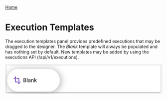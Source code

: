 [Home](readme.md)

# Execution Templates
The execution templates panel provides predefined executions that may be dragged to the designer. The _Blank_
template will always be populated and has nothing set by default. New templates may be added by using the 
executions API (/api/v1/executions).

![Execution Panel](images/execution_templates_panel.png)
